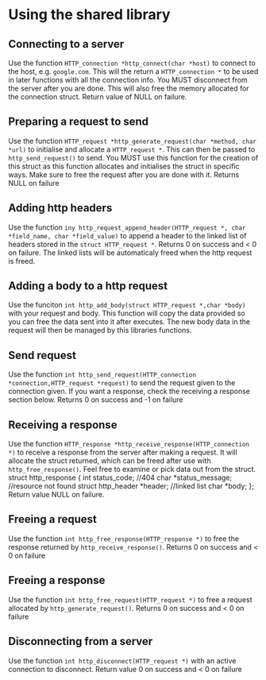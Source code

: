 
# Using the shared library

## Connecting to a server

Use the function `HTTP_connection *http_connect(char *host)` to connect to the host, e.g. `google.com`. This will the return a `HTTP_connection *` to be used in later functions with all the connection info. You MUST disconnect from the server after you are done. This will also free the memory allocated for the connection struct.
Return value of NULL on failure.

## Preparing a request to send

Use the function `HTTP_request *http_generate_request(char *method, char *url)` to initialise and allocate a `HTTP_request *`. This can then be passed to `http_send_request()` to send. You MUST use this function for the creation of this struct as this function allocates and initialises the struct in specific ways. Make sure to free the request after you are done with it.
Returns NULL on failure

## Adding http headers

Use the function `iny http_request_append_header(HTTP_request *, char *field_name, char *field_value)` to append a header to the linked list of headers stored in the `struct HTTP_request *`.
Returns 0 on success and < 0 on failure.
The linked lists will be automaticaly freed when the http request is freed.

## Adding a body to a http request

Use the funciton `int http_add_body(struct HTTP_request *,char *body)` with your request and body. This function will copy the data provided so you can free the data sent into it after executes. The new body data in the request will then be managed by this libraries functions.

## Send request

Use the function `int http_send_request(HTTP_connection *connection,HTTP_request *request)` to send the request given to the connection given. If you want a response, check the receiving a response section below.
Returns 0 on success and -1 on failure

## Receiving a response

Use the function `HTTP_response *http_receive_response(HTTP_connection *)` to receive a response from the server after making a request. It will allocate the struct returned, which can be freed after use with `http_free_response()`.
Feel free to examine or pick data out from the struct.
	struct http_response {
		int status_code; //404
		char *status_message; //resource not found
		struct http_header *header; //linked list
		char *body;
	};
Return value NULL on failure.

## Freeing a request

Use the function `int http_free_response(HTTP_response *)` to free the response returned by `http_receive_response()`.
Returns 0 on success and < 0 on failure

## Freeing a response

Use the function `int http_free_request(HTTP_request *)` to free a request allocated by `http_generate_request()`.
Returns 0 on success and < 0 on failure

## Disconnecting from a server

Use the function `int http_disconnect(HTTP_request *)` with an active connection to disconnect. Return value 0 on success and < 0 on failure
